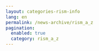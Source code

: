 ```yaml
---
layout: categories-rism-info
lang: en
permalink: /news-archive/rism_a_z
pagination: 
  enabled: true
  category: rism_a_z
---
```

